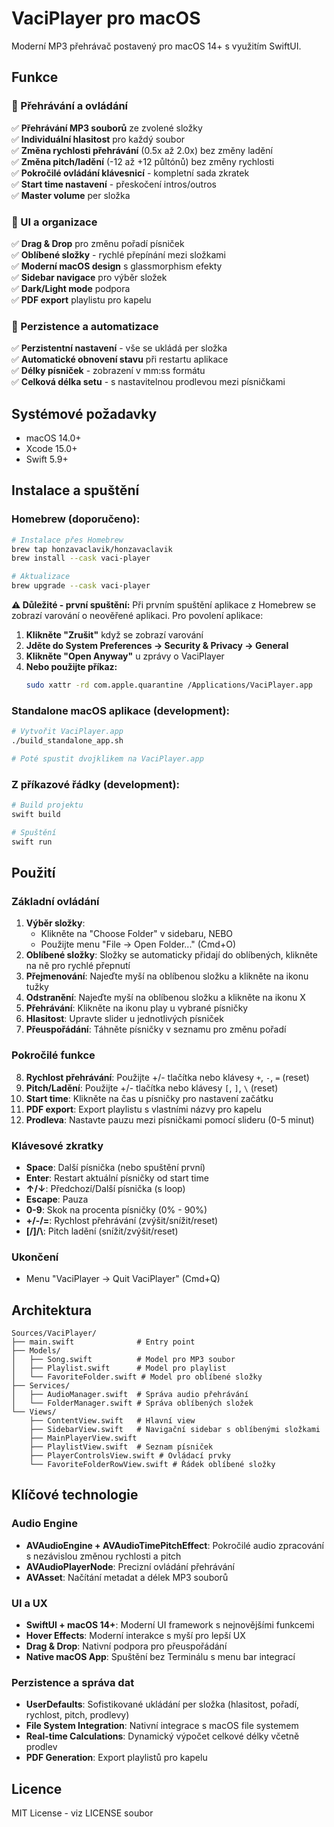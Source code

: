 # VaciPlayer pro macOS

Moderní MP3 přehrávač postavený pro macOS 14+ s využitím SwiftUI.

## Funkce

### 🎵 Přehrávání a ovládání
✅ **Přehrávání MP3 souborů** ze zvolené složky  
✅ **Individuální hlasitost** pro každý soubor  
✅ **Změna rychlosti přehrávání** (0.5x až 2.0x) bez změny ladění  
✅ **Změna pitch/ladění** (-12 až +12 půltónů) bez změny rychlosti  
✅ **Pokročilé ovládání klávesnicí** - kompletní sada zkratek  
✅ **Start time nastavení** - přeskočení intros/outros  
✅ **Master volume** per složka  

### 📱 UI a organizace
✅ **Drag & Drop** pro změnu pořadí písniček  
✅ **Oblíbené složky** - rychlé přepínání mezi složkami  
✅ **Moderní macOS design** s glassmorphism efekty  
✅ **Sidebar navigace** pro výběr složek  
✅ **Dark/Light mode** podpora  
✅ **PDF export** playlistu pro kapelu  

### 💾 Perzistence a automatizace
✅ **Perzistentní nastavení** - vše se ukládá per složka  
✅ **Automatické obnovení stavu** při restartu aplikace  
✅ **Délky písniček** - zobrazení v mm:ss formátu  
✅ **Celková délka setu** - s nastavitelnou prodlevou mezi písničkami  

## Systémové požadavky

- macOS 14.0+
- Xcode 15.0+
- Swift 5.9+

## Instalace a spuštění

### Homebrew (doporučeno):
```bash
# Instalace přes Homebrew
brew tap honzavaclavik/honzavaclavik
brew install --cask vaci-player

# Aktualizace
brew upgrade --cask vaci-player
```

**⚠️ Důležité - první spuštění:**
Při prvním spuštění aplikace z Homebrew se zobrazí varování o neověřené aplikaci. Pro povolení aplikace:

1. **Klikněte "Zrušit"** když se zobrazí varování
2. **Jděte do System Preferences → Security & Privacy → General**
3. **Klikněte "Open Anyway"** u zprávy o VaciPlayer
4. **Nebo použijte příkaz:**
   ```bash
   sudo xattr -rd com.apple.quarantine /Applications/VaciPlayer.app
   ```

### Standalone macOS aplikace (development):
```bash
# Vytvořit VaciPlayer.app
./build_standalone_app.sh

# Poté spustit dvojklikem na VaciPlayer.app
```

### Z příkazové řádky (development):
```bash
# Build projektu
swift build

# Spuštění
swift run
```

## Použití

### Základní ovládání
1. **Výběr složky**: 
   - Klikněte na "Choose Folder" v sidebaru, NEBO
   - Použijte menu "File → Open Folder..." (Cmd+O)
2. **Oblíbené složky**: Složky se automaticky přidají do oblíbených, klikněte na ně pro rychlé přepnutí
3. **Přejmenování**: Najeďte myší na oblíbenou složku a klikněte na ikonu tužky
4. **Odstranění**: Najeďte myší na oblíbenou složku a klikněte na ikonu X
5. **Přehrávání**: Klikněte na ikonu play u vybrané písničky
6. **Hlasitost**: Upravte slider u jednotlivých písniček
7. **Přeuspořádání**: Táhněte písničky v seznamu pro změnu pořadí

### Pokročilé funkce
8. **Rychlost přehrávání**: Použijte +/- tlačítka nebo klávesy `+`, `-`, `=` (reset)
9. **Pitch/Ladění**: Použijte +/- tlačítka nebo klávesy `[`, `]`, `\` (reset)
10. **Start time**: Klikněte na čas u písničky pro nastavení začátku
11. **PDF export**: Export playlistu s vlastními názvy pro kapelu
12. **Prodleva**: Nastavte pauzu mezi písničkami pomocí slideru (0-5 minut)

### Klávesové zkratky
- **Space**: Další písnička (nebo spuštění první)
- **Enter**: Restart aktuální písničky od start time
- **↑/↓**: Předchozí/Další písnička (s loop)
- **Escape**: Pauza
- **0-9**: Skok na procenta písničky (0% - 90%)
- **+/-/=**: Rychlost přehrávání (zvýšit/snížit/reset)
- **[/]/\\**: Pitch ladění (snížit/zvýšit/reset)

### Ukončení
- Menu "VaciPlayer → Quit VaciPlayer" (Cmd+Q)

## Architektura

```
Sources/VaciPlayer/
├── main.swift              # Entry point
├── Models/
│   ├── Song.swift          # Model pro MP3 soubor
│   ├── Playlist.swift      # Model pro playlist
│   └── FavoriteFolder.swift # Model pro oblíbené složky
├── Services/
│   ├── AudioManager.swift  # Správa audio přehrávání
│   └── FolderManager.swift # Správa oblíbených složek
└── Views/
    ├── ContentView.swift   # Hlavní view
    ├── SidebarView.swift   # Navigační sidebar s oblíbenými složkami
    ├── MainPlayerView.swift
    ├── PlaylistView.swift  # Seznam písniček
    ├── PlayerControlsView.swift # Ovládací prvky
    └── FavoriteFolderRowView.swift # Řádek oblíbené složky
```

## Klíčové technologie

### Audio Engine
- **AVAudioEngine + AVAudioTimePitchEffect**: Pokročilé audio zpracování s nezávislou změnou rychlosti a pitch
- **AVAudioPlayerNode**: Precizní ovládání přehrávání
- **AVAsset**: Načítání metadat a délek MP3 souborů

### UI a UX  
- **SwiftUI + macOS 14+**: Moderní UI framework s nejnovějšími funkcemi
- **Hover Effects**: Moderní interakce s myší pro lepší UX
- **Drag & Drop**: Nativní podpora pro přeuspořádání
- **Native macOS App**: Spuštění bez Terminálu s menu bar integrací

### Perzistence a správa dat
- **UserDefaults**: Sofistikované ukládání per složka (hlasitost, pořadí, rychlost, pitch, prodlevy)
- **File System Integration**: Nativní integrace s macOS file systemem
- **Real-time Calculations**: Dynamický výpočet celkové délky včetně prodlev
- **PDF Generation**: Export playlistů pro kapelu

## Licence

MIT License - viz LICENSE soubor